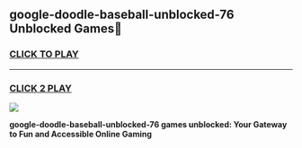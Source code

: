 
## google-doodle-baseball-unblocked-76 Unblocked Games👋
<h3>
<a href="https://news.freeplayer.one?title=google-doodle-baseball-unblocked-76&ref=16F">CLICK TO PLAY</a></h3>
<hr>

<h3>
<a href="https://news.freeplayer.one?title=google-doodle-baseball-unblocked-76&ref=16F">CLICK 2 PLAY</a>
  
</h3>

<a href="https://news.freeplayer.one?title=google-doodle-baseball-unblocked-76&ref=16F/"><img src="https://clearcache.store/games.png"></a>


**google-doodle-baseball-unblocked-76 games unblocked: Your Gateway to Fun and Accessible Online Gaming**
